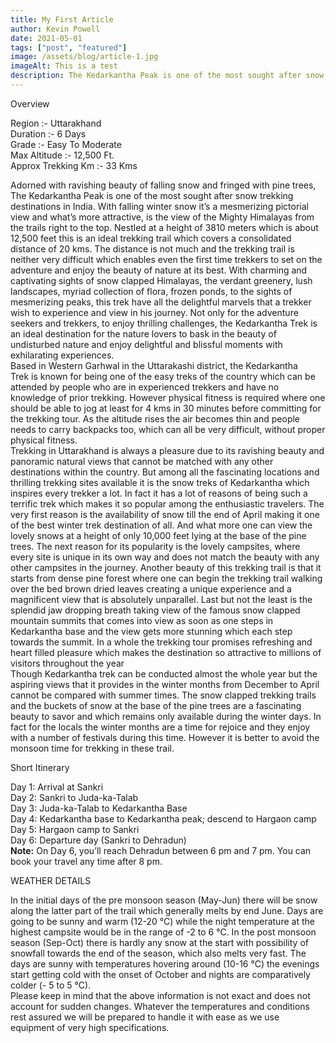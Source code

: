 ```yaml
---
title: My First Article
author: Kevin Powell
date: 2021-05-01
tags: ["post", "featured"]
image: /assets/blog/article-1.jpg
imageAlt: This is a test
description: The Kedarkantha Peak is one of the most sought after snow trekking destinations in India. | Trek with HIMALAYAN HIKING CLUB
---
```


Overview

Region :- Uttarakhand&nbsp;<br>Duration :- 6 Days &nbsp;<br>Grade :- Easy To Moderate&nbsp;<br>Max Altitude :- 12,500 Ft. &nbsp;<br>Approx Trekking Km :- 33 Kms

Adorned with ravishing beauty of falling snow and fringed with pine trees, The&nbsp;Kedarkantha Peak&nbsp;is one of the most sought after snow trekking destinations in India. With falling winter snow it’s a mesmerizing pictorial view and what’s more attractive, is the view of the Mighty Himalayas from the trails right to the top. Nestled at a height of 3810 meters which is about 12,500 feet this is an ideal trekking trail which covers a consolidated distance of 20 kms. The distance is not much and the trekking trail is neither very difficult which enables even the first time trekkers to set on the adventure and enjoy the beauty of nature at its best. With charming and captivating sights of snow clapped Himalayas, the verdant greenery, lush landscapes, myriad collection of flora, frozen ponds, to the sights of mesmerizing peaks, this trek have all the delightful marvels that a trekker wish to experience and view in his journey. Not only for the adventure seekers and trekkers, to enjoy thrilling challenges, the&nbsp;Kedarkantha Trek&nbsp;is an ideal destination for the nature lovers to bask in the beauty of undisturbed nature and enjoy delightful and blissful moments with exhilarating experiences.<br>Based in Western Garhwal in the Uttarakashi district, the&nbsp;Kedarkantha Trek&nbsp;is known for being one of the easy treks of the country which can be attended by people who are in experienced trekkers and have no knowledge of prior trekking. However physical fitness is required where one should be able to jog at least for 4 kms in 30 minutes before committing for the trekking tour. As the altitude rises the air becomes thin and people needs to carry backpacks too, which can all be very difficult, without proper physical fitness.<br>Trekking in Uttarakhand&nbsp;is always a pleasure due to its ravishing beauty and panoramic natural views that cannot be matched with any other destinations within the country. But among all the fascinating locations and thrilling trekking sites available it is the snow treks of&nbsp;Kedarkantha&nbsp;which inspires every trekker a lot. In fact it has a lot of reasons of being such a terrific trek which makes it so popular among the enthusiastic travelers. The very first reason is the availability of snow till the end of April making it one of the best winter trek destination of all. And what more one can view the lovely snows at a height of only 10,000 feet lying at the base of the pine trees. The next reason for its popularity is the lovely campsites, where every site is unique in its own way and does not match the beauty with any other campsites in the journey. Another beauty of this&nbsp;trekking&nbsp;trail is that it starts from dense pine forest where one can begin the trekking trail walking over the bed brown dried leaves creating a unique experience and a magnificent view that is absolutely unparallel. Last but not the least is the splendid jaw dropping breath taking view of the famous snow clapped mountain summits that comes into view as soon as one steps in Kedarkantha base and the view gets more stunning which each step towards the summit. In a whole the trekking tour promises refreshing and heart filled pleasure which makes the destination so attractive to millions of visitors throughout the year<br>Though&nbsp;Kedarkantha trek&nbsp;can be conducted almost the whole year but the aspiring views that it provides in the winter months from December to April cannot be compared with summer times. The snow clapped trekking trails and the buckets of snow at the base of the pine trees are a fascinating beauty to savor and which remains only available during the winter days. In fact for the locals the winter months are a time for rejoice and they enjoy with a number of festivals during this time. However it is better to avoid the monsoon time for trekking in these trail.

Short Itinerary

Day 1: Arrival at Sankri<br>Day 2: Sankri to Juda-ka-Talab<br>Day 3: Juda-ka-Talab to Kedarkantha Base<br>Day 4: Kedarkantha base to Kedarkantha peak; descend to Hargaon camp<br>Day 5: Hargaon camp to Sankri<br>Day 6: Departure day (Sankri to Dehradun)<br><strong>Note:</strong>&nbsp;On Day 6, you’ll reach Dehradun between 6 pm and 7 pm. You can book your travel any time after 8 pm.

WEATHER DETAILS

In the initial days of the pre monsoon season (May-Jun) there will be snow along the latter part of the trail which generally melts by end June. Days are going to be sunny and warm (12-20 °C) while the night temperature at the highest campsite would be in the range of -2 to 6 °C. In the post monsoon season (Sep-Oct) there is hardly any snow at the start with possibility of snowfall towards the end of the season, which also melts very fast. The days are sunny with temperatures hovering around (10-16 °C) the evenings start getting cold with the onset of October and nights are comparatively colder (- 5 to 5 °C).<br>Please keep in mind that the above information is not exact and does not account for sudden changes. Whatever the temperatures and conditions rest assured we will be prepared to handle it with ease as we use equipment of very high specifications.


